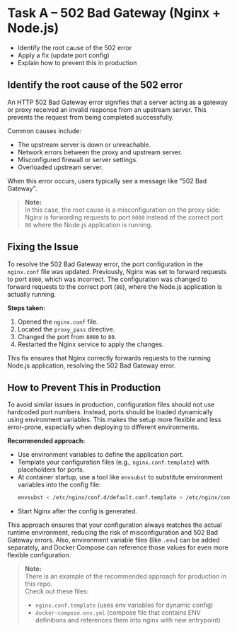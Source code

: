 # Task A – 502 Bad Gateway (Nginx + Node.js)
- Identify the root cause of the 502 error
- Apply a fix (update port config)
- Explain how to prevent this in production

## Identify the root cause of the 502 error

An HTTP 502 Bad Gateway error signifies that a server acting as a gateway or proxy received an invalid response from an upstream server. This prevents the request from being completed successfully.

Common causes include:
- The upstream server is down or unreachable.
- Network errors between the proxy and upstream server.
- Misconfigured firewall or server settings.
- Overloaded upstream server.

When this error occurs, users typically see a message like "502 Bad Gateway".

> **Note:**  
> In this case, the root cause is a misconfiguration on the proxy side: Nginx is forwarding requests to port `8080` instead of the correct port `80` where the Node.js application is running.

## Fixing the Issue

To resolve the 502 Bad Gateway error, the port configuration in the `nginx.conf` file was updated. Previously, Nginx was set to forward requests to port `8080`, which was incorrect. The configuration was changed to forward requests to the correct port (`80`), where the Node.js application is actually running.

**Steps taken:**
1. Opened the `nginx.conf` file.
2. Located the `proxy_pass` directive.
3. Changed the port from `8080` to `80`.
4. Restarted the Nginx service to apply the changes.

This fix ensures that Nginx correctly forwards requests to the running Node.js application, resolving the 502 Bad Gateway error.

## How to Prevent This in Production

To avoid similar issues in production, configuration files should not use hardcoded port numbers. Instead, ports should be loaded dynamically using environment variables. This makes the setup more flexible and less error-prone, especially when deploying to different environments.

**Recommended approach:**
- Use environment variables to define the application port.
- Template your configuration files (e.g., `nginx.conf.template`) with placeholders for ports.
- At container startup, use a tool like `envsubst` to substitute environment variables into the config file:
  ```sh
  envsubst < /etc/nginx/conf.d/default.conf.template > /etc/nginx/conf.d/default.conf
  ```
- Start Nginx after the config is generated.


This approach ensures that your configuration always matches the actual runtime environment, reducing the risk of misconfiguration and 502 Bad Gateway errors. Also, environment variable files (like `.env`) can be added separately, and Docker Compose can reference those values for even more flexible configuration.

> **Note:**  
> There is an example of the recommended approach for production in this repo.  
> Check out these files:
> - `nginx.conf.template` (uses env variables for dynamic config)
> - `docker-compose.env.yml` (compose file that contains ENV definitions and references them into nginx with new entrypoint)


